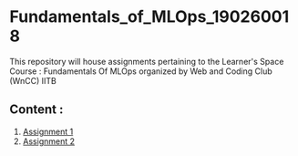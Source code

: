 # Fundamentals_of_MLOps_190260018
This repository will house assignments pertaining to the Learner's Space Course : Fundamentals Of MLOps organized by Web and Coding Club (WnCC) IITB
## Content :
1. [Assignment 1](https://github.com/vinitdoke/Fundamentals_of_MLOps_190260018/blob/main/Week1/Assignemnt1.md)
2. [Assignment 2](https://github.com/vinitdoke/Fundamentals_of_MLOps_190260018/blob/main/Week2/Assignment2.md)
